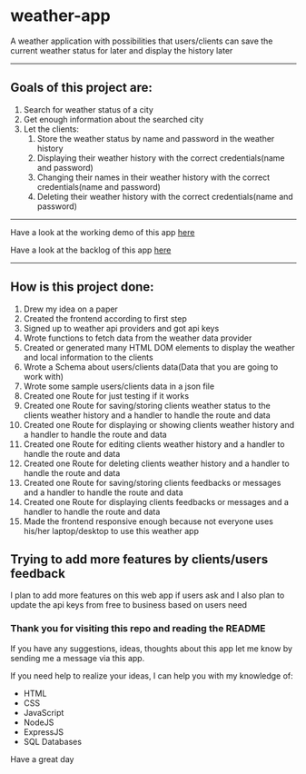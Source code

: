 # weather-app

A weather application with possibilities that users/clients can save the current weather status for later and display the history later

---

## Goals of this project are:

1. Search for weather status of a city
1. Get enough information about the searched city
1. Let the clients:
   1. Store the weather status by name and password in the weather history
   1. Displaying their weather history with the correct credentials(name and password)
   1. Changing their names in their weather history with the correct credentials(name and password)
   1. Deleting their weather history with the correct credentials(name and password)

---

Have a look at the working demo of this app [here](http://weatherstatus-app.herokuapp.com)

Have a look at the backlog of this app [here](./project-planning/backlog.md)

---

## How is this project done:

1. Drew my idea on a paper
1. Created the frontend according to first step
1. Signed up to weather api providers and got api keys
1. Wrote functions to fetch data from the weather data provider
1. Created or generated many HTML DOM elements to display the weather and local information to the clients
1. Wrote a Schema about users/clients data(Data that you are going to work with)
1. Wrote some sample users/clients data in a json file
1. Created one Route for just testing if it works
1. Created one Route for saving/storing clients weather status to the clients weather history and a handler to handle the route and data
1. Created one Route for displaying or showing clients weather history and a handler to handle the route and data
1. Created one Route for editing clients weather history and a handler to handle the route and data
1. Created one Route for deleting clients weather history and a handler to handle the route and data
1. Created one Route for saving/storing clients feedbacks or messages and a handler to handle the route and data
1. Created one Route for displaying clients feedbacks or messages and a handler to handle the route and data
1. Made the frontend responsive enough because not everyone uses his/her laptop/desktop to use this weather app

## Trying to add more features by clients/users feedback

I plan to add more features on this web app if users ask and I also plan to update the api keys from free to business based on users need

### Thank you for visiting this repo and reading the README

If you have any suggestions, ideas, thoughts about this app let me know by sending me a message via this app.

If you need help to realize your ideas, I can help you with my knowledge of:

- HTML
- CSS
- JavaScript
- NodeJS
- ExpressJS
- SQL Databases

Have a great day
